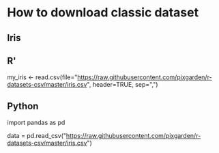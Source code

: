 # How to download classic dataset 


## Iris


## R'

my_iris <- read.csv(file="https://raw.githubusercontent.com/pixgarden/r-datasets-csv/master/iris.csv", header=TRUE, sep=",")


## Python

import pandas as pd

data = pd.read_csv("https://raw.githubusercontent.com/pixgarden/r-datasets-csv/master/iris.csv")